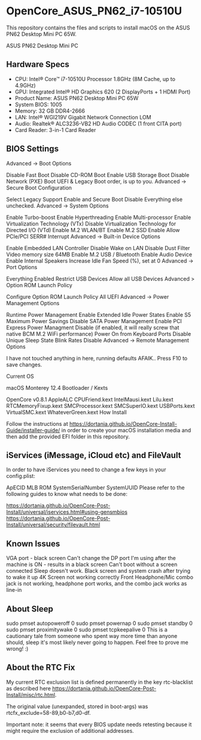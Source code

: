 # OpenCore_ASUS_PN62_i7-10510U
This repository contains the files and scripts to install macOS on the ASUS PN62 Desktop Mini PC 65W.

ASUS PN62 Desktop Mini PC

## Hardware Specs

* CPU: Intel® Core™ i7-10510U Processor 1.8GHz (8M Cache, up to 4.9GHz)
* GPU: Integrated Intel® HD Graphics 620 (2 DisplayPorts + 1 HDMI Port)
* Product Name: ASUS PN62 Desktop Mini PC 65W
* System BIOS: 1005
* Memory: 32 GB DDR4-2666
* LAN: Intel® WGI219V Gigabit Network Connection LOM
* Audio: Realtek® ALC3236-VB2 HD Audio CODEC (1 front CITA port)
* Card Reader: 3-in-1 Card Reader

## BIOS Settings

Advanced -> Boot Options

Disable Fast Boot
Disable CD-ROM Boot
Enable USB Storage Boot
Disable Network (PXE) Boot
UEFI & Legacy Boot order, is up to you.
Advanced -> Secure Boot Configuration

Select Legacy Support Enable and Secure Boot Disable
Everything else unchecked.
Advanced -> System Options

Enable Turbo-boost
Enable Hyperthreading
Enable Multi-processor
Enable Virtualization Technology (VTx)
Disable Virtualization Technology for Directed I/O (VTd)
Enable M.2 WLAN/BT
Enable M.2 SSD
Enable Allow PCIe/PCI SERR# Interrupt
Advanced -> Built-in Device Options

Enable Embedded LAN Controller
Disable Wake on LAN
Disable Dust Filter
Video memory size 64MB
Enable M.2 USB / Bluetooth
Enable Audio Device
Enable Internal Speakers
Increase Idle Fan Speed (%), set at 0
Advanced -> Port Options

Everything Enabled
Restrict USB Devices Allow all USB Devices
Advanced > Option ROM Launch Policy

Configure Option ROM Launch Policy All UEFI
Advanced -> Power Management Options

Runtime Power Management Enable
Extended Idle Power States Enable
S5 Maximum Power Savings Disable
SATA Power Management Enable
PCI Express Power Managment Disable (if enabled, it will really screw that native BCM M.2 WiFi performance)
Power On from Keyboard Ports Disable
Unique Sleep State Blink Rates Disable
Advanced -> Remote Management Options

I have not touched anything in here, running defaults AFAIK..
Press F10 to save changes.

Current OS

macOS Monterey 12.4
Bootloader / Kexts

OpenCore v0.8.1
AppleALC
CPUFriend.kext
IntelMausi.kext
Lilu.kext
RTCMemoryFixup.kext
SMCProcessor.kext
SMCSuperIO.kext
USBPorts.kext
VirtualSMC.kext
WhateverGreen.kext
How Install

Follow the instructions at https://dortania.github.io/OpenCore-Install-Guide/installer-guide/ in order to create your macOS installation media and then add the provided EFI folder in this repository.

## iServices (iMessage, iCloud etc) and FileVault

In order to have iServices you need to change a few keys in your config.plist:

ApECID
MLB
ROM
SystemSerialNumber
SystemUUID
Please refer to the following guides to know what needs to be done:

https://dortania.github.io/OpenCore-Post-Install/universal/iservices.html#using-gensmbios
https://dortania.github.io/OpenCore-Post-Install/universal/security/filevault.html
## Known Issues

VGA port - black screen
Can't change the DP port I'm using after the machine is ON - results in a black screen
Can't boot without a screen connected
Sleep doesn't work. Black screen and system crash after trying to wake it up
4K Screen not working correctly
Front Headphone/Mic combo jack is not working, headphone port works, and the combo jack works as line-in
## About Sleep

sudo pmset autopoweroff 0
sudo pmset powernap 0
sudo pmset standby 0
sudo pmset proximitywake 0
sudo pmset tcpkeepalive 0
This is a cautionary tale from someone who spent way more time than anyone should, sleep it's most likely never going to happen. Feel free to prove me wrong! :)

## About the RTC Fix

My current RTC exclusion list is defined permanently in the key rtc-blacklist as described here https://dortania.github.io/OpenCore-Post-Install/misc/rtc.html.

The original value (unexpanded, stored in boot-args) was rtcfx_exclude=58-89,b0-b7,d0-df.

Important note: it seems that every BIOS update needs retesting because it might require the exclusion of additional addresses.
